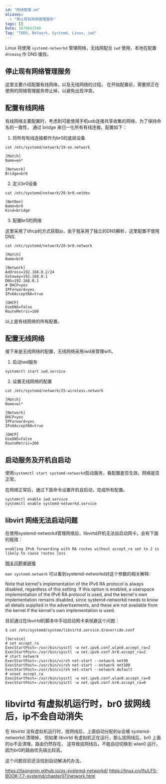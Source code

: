 ```yaml
---
id: "网络管理.md"
aliases:
  - "停止现有网络管理服务"
tags: []
Date: 1670843340
Tag: "TODO, Network, Systemd, Linux, iwd"
---
```


Linux 将使用 `systemd-networkd` 管理网络，无线网配合 `iwd` 使用，本地在配置 `dnsmasq` 作 DNS 缓存。

## 停止现有网络管理服务

这里主要介绍配置有线网络，以及无线网络的过程。 在开始配置前，需要把正在使用的网络管理服务停止掉，以避免出现冲突。

## 配置有线网络

有线网络主要配置时，考虑到可能使用手机usb连接共享收集的网络，为了保持命名的一致性， 通过 bridge 来归一化所有有线连接。配置如下：

1.  将所有有线连接都作为br0的底层设备

```
cat /etc/systemd/network/19-en.network
```

```
[Match]
Name=en*

[Network]
Bridge=br0
```

2.  定义br0设备

```
cat /etc/systemd/network/20-br0.netdev
```

```
[NetDev]
Name=br0
Kind=bridge
```

3.  配置br0的网络

这里采用了dhcp的方式获取ip，由于我采用了独立的DNS解析，这里配置不使用DNS.

```
cat /etc/systemd/network/20-br0.network
```

```
[Match]
Name=br0

[Network]
Address=192.168.0.2/24
Gateway=192.168.0.1
DNS=192.168.0.1
# DHCP=yes
IPForward=yes
IPv6AcceptRA=true

[DHCP]
UseDNS=false
RouteMetric=100
```

以上是有线网络的所有配置。

## 配置无线网络

接下来是无线网络的配置，无线网络采用iwd来管理wifi。

1.  启动iwd服务
```
systemctl start iwd.service
```
2.  设置无线网络的配置

```
cat /etc/systemd/network/25-wireless.network
```

```
[Match]
Name=wl*

[Network]
DHCP=yes
IPForward=yes
IPv6AcceptRA=true

[DHCP]
UseDNS=false
RouteMetric=200
```

## 启动服务及开机自启动

使用`systemctl start systemd-networkd`启动服务，看配置是否生效，网络是否正常。

在网络正常后，通过下面命令设置开机自启动，完成所有配置。

```
systemctl enable iwd.service
systemctl enable systemd-networkd.service
```

## libvirt 网络无法启动问题

在使用systemd-networkd管理网络后，libvirtd开机无法自启动网卡，会有下面的报错：

```
enabling IPv6 forwarding with RA routes without accept_ra set to 2 is likely to cause routes loss
```

[相关问题单链接](https://bugzilla.redhat.com/show_bug.cgi?id=1639087)

`man systemd.network` 可以看到systemd-networkd对这个参数的相关解释:

Note that kernel's implementation of the IPv6 RA protocol is always disabled, regardless of this setting. If this option is enabled, a userspace implementation of the IPv6 RA protocol is used, and the kernel's own implementation remains disabled, since systemd-networkd needs to know all details supplied in the advertisements, and these are not available from the kernel if the kernel's own implementation is used.

目前通过在libvirtd的脚本中手动启动网卡来规避这个问题：

```
$ cat /etc/systemd/system/libvirtd.service.d/override.conf
```

```
[Service]
# set accept_ra
ExecStartPost=-/usr/bin/sysctl -w net.ipv6.conf.wlan0.accept_ra=2
ExecStartPost=-/usr/bin/sysctl -w net.ipv6.conf.br0.accept_ra=2
# start network
ExecStartPost=-/usr/bin/virsh net-start --network net99
ExecStartPost=-/usr/bin/virsh net-start --network net100
ExecStartPost=-/usr/bin/virsh net-start --network default
# unset accept_ra
ExecStartPost=-/usr/bin/sysctl -w net.ipv6.conf.wlan0.accept_ra=0
ExecStartPost=-/usr/bin/sysctl -w net.ipv6.conf.br0.accept_ra=0
```

# libvirtd 有虚拟机运行时，br0 拔网线后，ip不会自动消失

在 libvirtd 没有虚拟机运行时，拔网线后，上面自动分配的ip会被 systemd-networkd 清理掉， 但如果 libvirtd 有虚拟机正在运行，那么拔网线后，br0 上面的ip不会清理，路由仍然存在， 这导致拔网线后，不能自动切换到 wlan0 运行，因为br0的路由优先级比较高。

这个问题目前还没找到自动解决的办法。


https://lisongmin.github.io/os-systemd-networkd/
https://linux.cn/lfs/LFS-BOOK-7.7-systemd/chapter07/network.html
